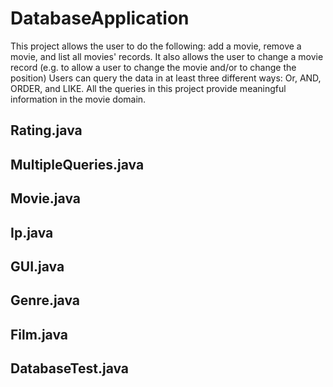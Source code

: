 # DatabaseApplication
This project allows the user to do the following: add a movie, remove a movie, and list all movies' records. It also allows the user to change a movie record (e.g. to allow a user to change the movie and/or to change the position) Users can query the data in at least three different ways: Or, AND, ORDER, and LIKE. All the queries in this project provide meaningful information in the movie domain.

## Rating.java

## MultipleQueries.java

## Movie.java

## Ip.java

## GUI.java

## Genre.java

## Film.java

## DatabaseTest.java
